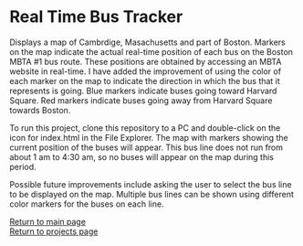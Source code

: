 # Real Time Bus Tracker

<p>Displays a map of Cambrdige, Masachusetts and part of Boston.  Markers on the map indicate the actual real-time position
   of each bus on the Boston MBTA #1 bus route.  These positions are obtained by accessing an MBTA website in real-time.
   I have added the improvement of using the color of each marker on the map to indicate the direction in which the bus that
   it represents is going.  Blue markers indicate buses going toward Harvard Square.  Red markers indicate buses going away
   from Harvard Square towards Boston.
</p>
<p>To run this project, clone this repository to a PC and double-click on the icon for index.html in the File Explorer.
   The map with markers showing the current position of the buses will appear.  This bus line does not run from about 1 am
   to 4:30 am, so no buses will appear on the map during this period.
</p>
<p>Possible future improvements include asking the user to select the bus line to be displayed on the map.  Multiple bus lines can be shown using different color markers for the buses on each line.
</p>
<a href="https://ronmintz.github.io/">Return to main page</a>
<br>
<a href="https://ronmintz.github.io/projects.html">Return to projects page</a>
